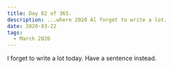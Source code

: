 ```yaml
---
title: Day 82 of 365.
description: ...where 2020 Al forget to write a lot.
date: 2020-03-22
tags:
  - March 2020
---
```


I forget to write a lot today. Have a sentence instead.